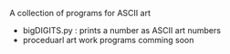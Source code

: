 A collection of programs for ASCII art

- bigDIGITS.py : prints a number as ASCII art numbers
- proceduarl art work programs comming soon

